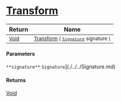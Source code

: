 # [Transform](./AddVector-100663611.md)



| Return | Name | 
| --- | --- | 
| <sub>[Void](https://docs.microsoft.com/en-us/dotnet/api/System.Void)</sub>| <sub>[Transform](./AddVector-100663611.md) ( [`Signature`](./../../Signature.md) signature )</sub>| <br>


#### Parameters
`**signature**`  `Signature`](./../../Signature.md)<br>
#### Returns
[Void](https://docs.microsoft.com/en-us/dotnet/api/System.Void)